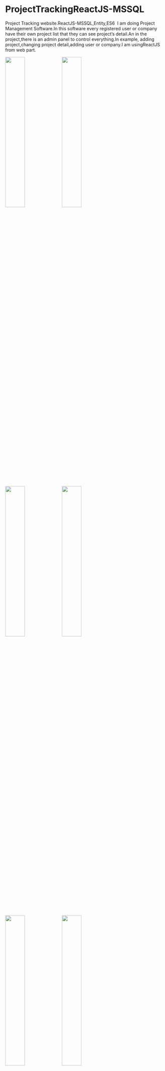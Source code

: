 # ProjectTrackingReactJS-MSSQL
Project Tracking website.ReactJS-MSSQL,Entity,ES6
​​ I​​ am doing​​ Project​​ Management​​ Software.In​​ this​​ software​​ every
registered​​ user​​ or​​ company​​​ have​​ their​​ own​​ project​​ list​​ that​​ they​​ can​​ see​​ project’s​​ detail.An​​ in
the​​ project,there​​ is​​ an​​ admin​​ panel​​ to​​ control​​ everything.In​​ example,​​ adding​​ project,changing
project​​ detail,adding​​ user​​ or​​ company.I​​ am​​ using​​ ReactJS​​ from​​ web​​ part.


<img width="35%" src="https://github.com/canavdan/ProjectTrackingReactJS-MSSQL/blob/master/pictures/Screenshot_1.png?raw=true?raw=true"/>
<img width="35%" src="https://github.com/canavdan/ProjectTrackingReactJS-MSSQL/blob/master/pictures/Screenshot_2.png?raw=true?raw=true"/>
<img width="35%" src="https://github.com/canavdan/ProjectTrackingReactJS-MSSQL/blob/master/pictures/Screenshot_3.png?raw=true?raw=true"/>
<img width="35%" src="https://github.com/canavdan/ProjectTrackingReactJS-MSSQL/blob/master/pictures/Screenshot_4.png?raw=true?raw=true"/>
<img width="35%" src="https://github.com/canavdan/ProjectTrackingReactJS-MSSQL/blob/master/pictures/sql?raw=true?raw=true"/>
<img width="35%" src="https://github.com/canavdan/ProjectTrackingReactJS-MSSQL/blob/master/pictures/Screenshot_5.png?raw=true?raw=true"/>
<img width="35%" src="https://github.com/canavdan/ProjectTrackingReactJS-MSSQL/blob/master/pictures/Screenshot_7.png?raw=true?raw=true"/>
<img width="35%" src="https://github.com/canavdan/ProjectTrackingReactJS-MSSQL/blob/master/pictures/Screenshot_8.png?raw=true?raw=true"/>
<img width="35%" src="https://github.com/canavdan/ProjectTrackingReactJS-MSSQL/blob/master/pictures/adminpage.png?raw=true?raw=true"/>
<img width="35%" src="https://github.com/canavdan/ProjectTrackingReactJS-MSSQL/blob/master/pictures/firmaekle.png?raw=true?raw=true"/>
<img width="35%" src="https://github.com/canavdan/ProjectTrackingReactJS-MSSQL/blob/master/pictures/projectdetail.png?raw=true?raw=true"/>

